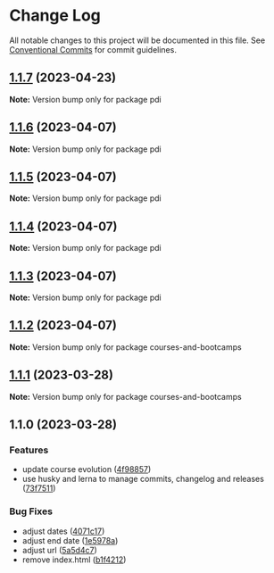 # Change Log

All notable changes to this project will be documented in this file.
See [Conventional Commits](https://conventionalcommits.org) for commit guidelines.

## [1.1.7](https://github.com/amaralc/personal-development-index/compare/pdi@1.1.6...pdi@1.1.7) (2023-04-23)

**Note:** Version bump only for package pdi





## [1.1.6](https://github.com/amaralc/personal-development-index/compare/pdi@1.1.5...pdi@1.1.6) (2023-04-07)

**Note:** Version bump only for package pdi





## [1.1.5](https://github.com/amaralc/personal-development-index/compare/pdi@1.1.4...pdi@1.1.5) (2023-04-07)

**Note:** Version bump only for package pdi





## [1.1.4](https://github.com/amaralc/personal-development-index/compare/pdi@1.1.3...pdi@1.1.4) (2023-04-07)

**Note:** Version bump only for package pdi





## [1.1.3](https://github.com/amaralc/personal-development-index/compare/pdi@1.1.2...pdi@1.1.3) (2023-04-07)

**Note:** Version bump only for package pdi





## [1.1.2](https://github.com/amaralc/courses-and-bootcamps/compare/courses-and-bootcamps@1.1.1...courses-and-bootcamps@1.1.2) (2023-04-07)

**Note:** Version bump only for package courses-and-bootcamps





## [1.1.1](https://github.com/amaralc/courses-and-bootcamps/compare/courses-and-bootcamps@1.1.0...courses-and-bootcamps@1.1.1) (2023-03-28)

**Note:** Version bump only for package courses-and-bootcamps





## 1.1.0 (2023-03-28)


### Features

* update course evolution ([4f98857](https://github.com/amaralc/courses-and-bootcamps/commit/4f988576f20247dda4d74d2fb8bacfd8aa077a95))
* use husky and lerna to manage commits, changelog and releases ([73f7511](https://github.com/amaralc/courses-and-bootcamps/commit/73f7511458f78269cdbb51b62da993ae4b030e51))


### Bug Fixes

* adjust dates ([4071c17](https://github.com/amaralc/courses-and-bootcamps/commit/4071c17c86c0ab9168f9517509d093555c9db32a))
* adjust end date ([1e5978a](https://github.com/amaralc/courses-and-bootcamps/commit/1e5978a895b2d44f6bdc7b484a8fe60ffa0dc3bf))
* adjust url ([5a5d4c7](https://github.com/amaralc/courses-and-bootcamps/commit/5a5d4c7f503740e63f7e17c918a7f81ef697b361))
* remove index.html ([b1f4212](https://github.com/amaralc/courses-and-bootcamps/commit/b1f4212702c2373fe435c76b27d2a3e18135872c))
